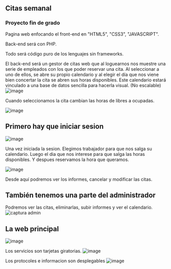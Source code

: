 ## Citas semanal

### Proyecto fin de grado

Pagina web enfocando el front-end en "HTML5", "CSS3", "JAVASCRIPT".

Back-end será con PHP.

Todo será código puro de los lenguajes sin frameworks.

El back-end será un gestor de citas web que al loguearnos nos muestre una serie de empleados con los que poder reservar una cita. Al seleccionar a uno de ellos, se abre su propio calendario y al elegir el día que nos viene bien concertar la cita se abren sus horas disponibles. 
Este calendario estará vinculado a una base de datos sencilla para hacerla visual. (No escalable)
![image](https://user-images.githubusercontent.com/71952591/173640873-d835a70d-0290-4a70-b79d-26333ceb61ce.png)

Cuando seleccionamos la cita cambian las horas de libres a ocupadas.

![image](https://user-images.githubusercontent.com/71952591/173640505-9a589653-0edd-4571-a473-239fdcdb8b03.png)

## Primero hay que iniciar sesion
![image](https://user-images.githubusercontent.com/71952591/173641461-a573b964-4ce4-4b10-a600-d8257b1ca0ab.png)

Una vez iniciada la sesion. Elegimos trabajador para que nos salga su calendario. Luego el dia que nos interese para que salga las horas disponibles. Y despues reservamos la hora que queramos.

![image](https://user-images.githubusercontent.com/71952591/173642912-869230e7-4e56-4c02-9804-dda5727e90a0.png)

Desde aquí podremos ver los informes, cancelar y modificar las citas.

## También tenemos una parte del administrador

Podremos ver las citas, eliminarlas, subir informes y ver el calendario.
![captura admin](https://user-images.githubusercontent.com/71952591/173648345-45664296-4e4b-443b-ae50-002d0cbfb7a2.png)

## La web principal

![image](https://user-images.githubusercontent.com/71952591/173652557-141c0a72-8bd8-4f80-8daa-4c9472b23e9f.png)

Los servicios son tarjetas giratorias.
![image](https://user-images.githubusercontent.com/71952591/173655350-a527391a-6874-4149-8a9b-0cef13941c43.png)

Los protocoles e informacion son desplegables
![image](https://user-images.githubusercontent.com/71952591/173654875-4f088c57-8dbf-488a-a994-8adc65d438e8.png)

